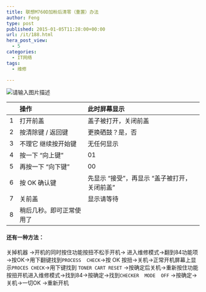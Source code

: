 ```yaml
---
title: 联想M760D加粉后清零（重置）办法
author: Feng
type: post
published: 2015-01-05T11:28:00+00:00
url: /it/188.html
hera_post_view:
  - 5
categories:
  - IT网络
tags:
  - 维修

---
```

<img decoding="async" src="https://cdn.uu126.cn/wp-content/uploads/2015/01/M-7600d.jpg" alt="请输入图片描述" title="请输入图片描述" />

|   | 操作           | 此时屏幕显示                    |
|:- |:------------ |:------------------------- |
| 1 | 打开前盖         | 盖子被打开，关闭前盖                |
| 2 | 按清除键 / 返回键   | 更换硒鼓？是，否                  |
| 3 | 不理它 继续按开始键   | 无任何显示                     |
| 4 | 按一下 “向上键”    | 01                        |
| 5 | 再按一下 “向下键”   | 00                        |
| 6 | 按 OK 确认键     | 先显示 “接受”，再显示 “盖子被打开，关闭前盖” |
| 7 | 关前盖          | 显示请等待                     |
| 8 | 稍后几秒。即可正常使用了 |                           |

#### 还有一种方法：

关掉机器 →开机的同时按住功能按扭不松手开机→ 进入维修模式→翻到84功能项→按OK→用下翻键找到`PROCESS  CHECK`→按 OK 按扭→关机→正常开机屏幕上显示`PROCES CHECK`→用下键找到 `TONER CART RESET` →按确定后关机→重新按住功能按扭开机进入维修模式→找到84→按确定→找到`CHECKER  MODE  OFF` →按确定→关机→一切OK →重新开机